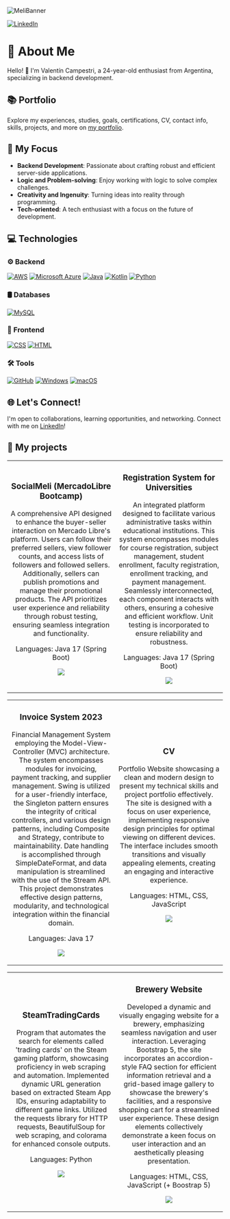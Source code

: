 ![MeliBanner](https://github.com/valentincampestri/valentincampestri/assets/55076683/70d7e374-f43d-434a-8469-06e7ef66690b)


[![LinkedIn](https://img.shields.io/badge/LinkedIn-Connect-blue?style=social&logo=linkedin)](https://www.linkedin.com/in/valentin-campestri/)

# 👋 About Me

Hello! 👋 I'm Valentín Campestri, a 24-year-old enthusiast from Argentina, specializing in backend development.

## 📚 Portfolio

Explore my experiences, studies, goals, certifications, CV, contact info, skills, projects, and more on [my portfolio](https://valentincampestri.github.io/CV/).

## 🚀 My Focus

- **Backend Development**: Passionate about crafting robust and efficient server-side applications.
- **Logic and Problem-solving**: Enjoy working with logic to solve complex challenges.
- **Creativity and Ingenuity**: Turning ideas into reality through programming.
- **Tech-oriented**: A tech enthusiast with a focus on the future of development.

## 💻 Technologies

### ⚙️ Backend
[![AWS](https://img.shields.io/badge/AWS-%23FF9900.svg?logo=amazon-web-services&logoColor=white)](#)
[![Microsoft Azure](https://custom-icon-badges.demolab.com/badge/Microsoft%20Azure-0089D6?logo=msazure&logoColor=white)](#)
[![Java](https://img.shields.io/badge/Java-%23ED8B00.svg?logo=openjdk&logoColor=white)](#)
[![Kotlin](https://img.shields.io/badge/Kotlin-%237F52FF.svg?logo=kotlin&logoColor=white)](#)
[![Python](https://img.shields.io/badge/Python-3776AB?logo=python&logoColor=fff)](#)

### 🛢️ Databases
[![MySQL](https://img.shields.io/badge/MySQL-4479A1?logo=mysql&logoColor=fff)](#)

### 🎨 Frontend
[![CSS](https://img.shields.io/badge/CSS-1572B6?logo=css3&logoColor=fff)](#)
[![HTML](https://img.shields.io/badge/HTML-%23E34F26.svg?logo=html5&logoColor=white)](#)

### 🛠️ Tools
[![GitHub](https://img.shields.io/badge/GitHub-%23121011.svg?logo=github&logoColor=white)](#)
[![Windows](https://custom-icon-badges.demolab.com/badge/Windows-0078D6?logo=windows11&logoColor=white)](#)
[![macOS](https://img.shields.io/badge/macOS-000000?logo=apple&logoColor=F0F0F0)](#)


## 🌐 Let's Connect!

I'm open to collaborations, learning opportunities, and networking. Connect with me on [LinkedIn](https://www.linkedin.com/in/valentin-campestri/)!



## 📁 My projects

<table>
<tr>
<td width="50%">
  <h3 align="center">SocialMeli (MercadoLibre Bootcamp)</h3>
  <div align="center">
    <p>A comprehensive API designed to enhance the buyer-seller interaction on Mercado Libre's platform. Users can follow their preferred sellers, view follower counts, and access lists of followers and followed sellers. Additionally, sellers can publish promotions and manage their promotional products. The API prioritizes user experience and reliability through robust testing, ensuring seamless integration and functionality.</p>
    <p>
    <p>Languages: Java 17 (Spring Boot)</p>
      <a href="https://github.com/valentincampestri/SocialMeli" target="_blank">
        <img src="https://img.shields.io/badge/C%C3%93DIGO-80ffaa?style=for-the-badge&logo=github&logoColor=black">
      </a>
    </p>
  </div>
</td>

<td width="50%">
  <h3 align="center">Registration System for Universities</h3>
  <div align="center">
    <p>An integrated platform designed to facilitate various administrative tasks within educational institutions. This system encompasses modules for course registration, subject management, student enrollment, faculty registration, enrollment tracking, and payment management. Seamlessly interconnected, each component interacts with others, ensuring a cohesive and efficient workflow. Unit testing is incorporated to ensure reliability and robustness.</p>
    <p>
    <p>Languages: Java 17 (Spring Boot)</p>
      <a href="https://github.com/valentincampestri/Registration-system-for-universities" target="_blank">
        <img src="https://img.shields.io/badge/C%C3%93DIGO-80ffaa?style=for-the-badge&logo=github&logoColor=black">
      </a>
    </p>
  </div>
</td>
</tr>
</table>

<table>
<tr>
<td width="50%">
  <h3 align="center">Invoice System 2023</h3>
  <div align="center">
    <p>Financial Management System employing the Model-View-Controller (MVC) architecture. The system encompasses modules for invoicing, payment tracking, and supplier management. Swing is utilized for a user-friendly interface, the Singleton pattern ensures the integrity of critical controllers, and various design patterns, including Composite and Strategy, contribute to maintainability. Date handling is accomplished through SimpleDateFormat, and data manipulation is streamlined with the use of the Stream API. This project demonstrates effective design patterns, modularity, and technological integration within the financial domain.</p>
    <p>
    <p>Languages: Java 17</p>
      <a href="https://github.com/valentincampestri/Invoice-System-2023" target="_blank">
        <img src="https://img.shields.io/badge/C%C3%93DIGO-80ffaa?style=for-the-badge&logo=github&logoColor=black">
      </a>
    </p>
  </div>
</td>

<td width="50%">
  <h3 align="center">CV</h3>
  <div align="center">
    <p>Portfolio Website showcasing a clean and modern design to present my technical skills and project portfolio effectively. The site is designed with a focus on user experience, implementing responsive design principles for optimal viewing on different devices. The interface includes smooth transitions and visually appealing elements, creating an engaging and interactive experience.</p>
    <p>
    <p>Languages: HTML, CSS, JavaScript</p>
      <a href="https://github.com/valentincampestri/CV" target="_blank">
        <img src="https://img.shields.io/badge/C%C3%93DIGO-80ffaa?style=for-the-badge&logo=github&logoColor=black">
      </a>
    </p>
  </div>
</td>
</tr>
</table>

<table>
<tr>
<td width="50%">
  <h3 align="center">SteamTradingCards</h3>
  <div align="center">
    <p>Program that automates the search for elements called 'trading cards' on the Steam gaming platform, showcasing proficiency in web scraping and automation. Implemented dynamic URL generation based on extracted Steam App IDs, ensuring adaptability to different game links. Utilized the requests library for HTTP requests, BeautifulSoup for web scraping, and colorama for enhanced console outputs.</p>
    <p>
    <p>Languages: Python</p>
      <a href="https://github.com/valentincampestri/SteamTradingCards" target="_blank">
        <img src="https://img.shields.io/badge/C%C3%93DIGO-80ffaa?style=for-the-badge&logo=github&logoColor=black">
      </a>
    </p>
  </div>
</td>

<td width="50%">
  <h3 align="center">Brewery Website</h3>
  <div align="center">
    <p>Developed a dynamic and visually engaging website for a brewery, emphasizing seamless navigation and user interaction. Leveraging Bootstrap 5, the site incorporates an accordion-style FAQ section for efficient information retrieval and a grid-based image gallery to showcase the brewery's facilities, and a responsive shopping cart for a streamlined user experience. These design elements collectively demonstrate a keen focus on user interaction and an aesthetically pleasing presentation.</p>
    <p>
    <p>Languages: HTML, CSS, JavaScript (+ Boostrap 5)</p>
      <a href="https://github.com/valentincampestri/Brewery-Website" target="_blank">
        <img src="https://img.shields.io/badge/C%C3%93DIGO-80ffaa?style=for-the-badge&logo=github&logoColor=black">
      </a>
    </p>
  </div>
</td>
</tr>
</table>
